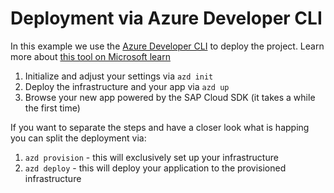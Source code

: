 # Deployment via Azure Developer CLI

In this example we use the [Azure Developer CLI](https://github.com/Azure/azure-dev) to deploy the project. Learn more about [this tool on Microsoft learn](https://learn.microsoft.com/azure/developer/azure-developer-cli/overview)

1. Initialize and adjust your settings via `azd init` 
2. Deploy the infrastructure and your app via `azd up`
3. Browse your new app powered by the SAP Cloud SDK (it takes a while the first time)

If you want to separate the steps and have a closer look what is happing you can split the deployment via:

1. `azd provision` - this will exclusively set up your infrastructure
2. `azd deploy` - this will deploy your application to the provisioned infrastructure
